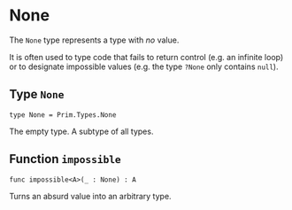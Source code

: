 # None
The `None` type represents a type with _no_ value.

It is often used to type code that fails to return control (e.g. an infinite loop)
or to designate impossible values (e.g. the type `?None` only contains `null`).

## Type `None`
``` motoko no-repl
type None = Prim.Types.None
```

The empty type. A subtype of all types.

## Function `impossible`
``` motoko no-repl
func impossible<A>(_ : None) : A
```

Turns an absurd value into an arbitrary type.
